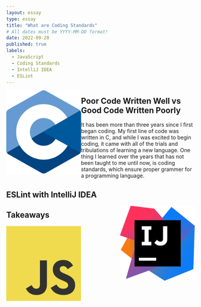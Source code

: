 ```yaml
---
layout: essay
type: essay
title: "What are Coding Standards"
# All dates must be YYYY-MM-DD format!
date: 2022-09-20
published: true
labels:
  - JavaScript
  - Coding Standards
  - IntelliJ IDEA
  - ESLint
---
```


<img align="left" width="200px" class="rounded float-start pe-4" src="../img/e28-coding-standards/C.png">

## Poor Code Written Well vs Good Code Written Poorly
It has been more than three years since I first began coding. My first line of code was written in C, and while I was excited to begin coding, it came with all of the trials and tribulations of learning a new language. One thing I learned over the years that has not been taught to me until now, is coding standards, which ensure proper grammer for a programming language. 

## ESLint with IntelliJ IDEA
<img align="right" width="200px" class="rounded float-start pe-4" src="../img/e28-coding-standards/IntelliJ_IDEA_Icon.png">

## Takeaways
<img align="left" width="200px" class="rounded float-start pe-4" src="../img/JavaScript.png">